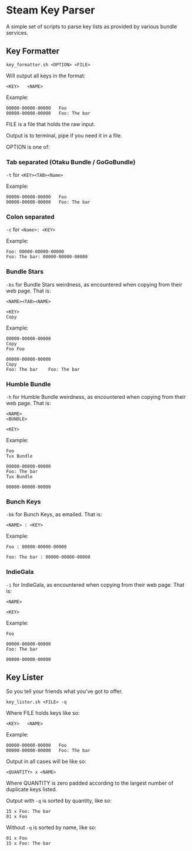 # Steam Key Parser

A simple set of scripts to parse key lists as provided by various bundle services.

## Key Formatter

`key_formatter.sh <OPTION> <FILE>`

Will output all keys in the format:

```none
<KEY>   <NAME>
```

Example:

```none
00000-00000-00000   Foo
00000-00000-00000   Foo: The bar
```

FILE is a file that holds the raw input.

Output is to terminal, pipe if you need it in a file.

OPTION is one of:

### Tab separated (Otaku Bundle / GoGoBundle)

`-t` for `<KEY><TAB><Name>`

Example:

```none
00000-00000-00000	Foo
00000-00000-00000	Foo: The bar
```

### Colon separated

`-c` for `<Name>: <KEY>`

Example:

```none
Foo: 00000-00000-00000
Foo: The bar: 00000-00000-00000
```

### Bundle Stars

`-bs` for Bundle Stars weirdness, as encountered when copying from their web page. That is:

```none
<NAME><TAB><NAME>

<KEY>
Copy
```

Example:

```none
00000-00000-00000
Copy
Foo	Foo

00000-00000-00000
Copy
Foo: The bar	Foo: The bar

```

### Humble Bundle

`-h` for Humble Bundle weirdness, as encountered when copying from their web page. That is:

```none
<NAME>
<BUNDLE>

<KEY>
```

Example:

```none
Foo
Tux Bundle

00000-00000-00000
Foo: The bar
Tux Bundle

00000-00000-00000
```

### Bunch Keys

`-bk` for Bunch Keys, as emailed. That is:

```none
<NAME> : <KEY>

```

Example:

```none
Foo : 00000-00000-00000

Foo: The bar : 00000-00000-00000

```

### IndieGala

`-i` for IndieGala, as encountered when copying from their web page. That is:

```none
<NAME>

<KEY>
```

Example:

```none
Foo

00000-00000-00000
Foo: The bar

00000-00000-00000
```

## Key Lister

So you tell your friends what you've got to offer.

`key_lister.sh <FILE> -q`

Where FILE holds keys like so:

```none
<KEY>   <NAME>
```

Example:

```none
00000-00000-00000   Foo
00000-00000-00000   Foo: The bar
```

Output in all cases will be like so:

```none
<QUANTITY> x <NAME>
```

Where QUANTITY is zero padded according to the largest number of duplicate keys listed.

Output with `-q` is sorted by quantity, like so:

```none
15 x Foo: The bar
01 x Foo
```

Without `-q` is sorted by name, like so:

```none
01 x Foo
15 x Foo: The bar
```
